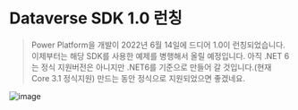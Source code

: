 # Dataverse SDK 1.0 런칭
> Power Platform을 개발이 2022년 6월 14일에 드디어 1.0이 런칭되었습니다. 이제부터는 해당 SDK를 사용한 예제를 병행해서 올릴 예정입니다. 아직 .NET 6 는 정식 지원버전은 아니지만 .NET6를 기준으로 만들어 갈 것입니다.(현재 Core 3.1 정식지원) 만드는 동안 정식으로 지원되었으면 좋겠네요.



![image](https://user-images.githubusercontent.com/39551265/174204684-42aa8bdd-17fe-4577-901c-b413ec50c412.png)